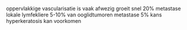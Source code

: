 oppervlakkige vascularisatie is vaak afwezig
groeit snel
20% metastase lokale lymfekliere
5-10% van ooglidtumoren
metastase 5% kans
hyperkeratosis kan voorkomen